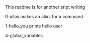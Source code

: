 This readme is for another sript writing

0-alias makes an alias for a command

1-hello_you prints hello user

4-global_variables
